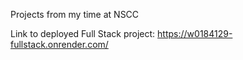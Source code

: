 Projects from my time at NSCC

Link to deployed Full Stack project:
https://w0184129-fullstack.onrender.com/
